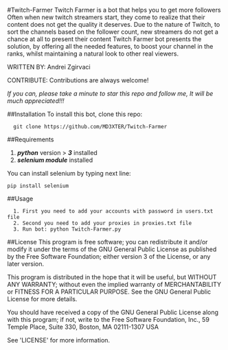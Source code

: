 #Twitch-Farmer
Twitch Farmer is a bot that helps you to get more followers
Often when new twitch streamers start, they come to realize that their content does not get the quality it deserves. Due to the nature of Twitch, to sort the channels based on the follower count, new streamers do not get a chance at all to present their content
Twitch Farmer bot presents the solution, by offering all the needed features, to boost your channel in the ranks, whilst maintaining a natural look to other real viewers.

WRITTEN BY: Andrei Zgirvaci

CONTRIBUTE: Contributions are always welcome!

*If you can, please take a minute to star this repo and follow me, It will be much appreciated!!!*

##Installation
To install this bot, clone this repo:
```
  git clone https://github.com/MD3XTER/Twitch-Farmer
```

##Requirements
  1. **_python_** version > **_3_** installed
  2. **_selenium module_** installed

You can install selenium by typing next line:
```
pip install selenium
```

##Usage
```
  1. First you need to add your accounts with password in users.txt file
  2. Second you need to add your proxies in proxies.txt file
  3. Run bot: python Twitch-Farmer.py
```

##License
This program is free software; you can redistribute it and/or modify it under the terms of the GNU General Public License as published by the Free Software Foundation; either version 3 of the License, or any later version.

This program is distributed in the hope that it will be useful, but WITHOUT ANY WARRANTY; without even the implied warranty of MERCHANTABILITY or FITNESS FOR A PARTICULAR PURPOSE. See the GNU General Public License for more details.

You should have received a copy of the GNU General Public License along with this program; if not, write to the Free Software Foundation, Inc., 59 Temple Place, Suite 330, Boston, MA 02111-1307 USA

See 'LICENSE' for more information.
